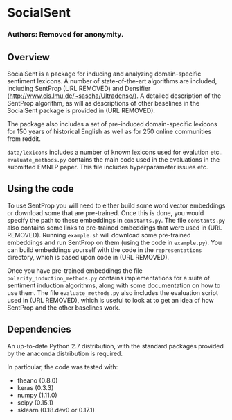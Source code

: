 # SocialSent 

### Authors: Removed for anonymity.

## Overview 

SocialSent is a package for inducing and analyzing domain-specific sentiment lexicons.
A number of state-of-the-art algorithms are included, including SentProp (URL REMOVED) and Densifier (http://www.cis.lmu.de/~sascha/Ultradense/).
A detailed description of the SentProp algorithm, as will as descriptions of other baselines in the SocialSent package is provided in (URL REMOVED).

The package also includes a set of pre-induced domain-specific lexicons for 150 years of historical English as well as for 250 online communities from reddit.

`data/lexicons` includes a number of known lexicons used for evalution etc..
`evaluate_methods.py` contains the main code used in the evaluations in the submitted EMNLP paper. This file includes hyperparameter issues etc.

## Using the code

To use SentProp you will need to either build some word vector embeddings or download some that are pre-trained.
Once this is done, you would specify the path to these embeddings in `constants.py`.
The file `constants.py` also contains some links to pre-trained embeddings that were used in (URL REMOVED).
Running `example.sh` will download some pre-trained embeddings and run SentProp on them (using the code in `example.py`).
You can build embeddings yourself with the code in the `representations` directory, which is based upon code in (URL REMOVED).

Once you have pre-trained embeddings the file `polarity_induction_methods.py` contains implementations for a suite of sentiment induction algorithms, along with some documentation on how to use them.
The file `evaluate_methods.py` also includes the evaluation script used in (URL REMOVED), which is useful to look at to get an idea of how SentProp and the other baselines work.

## Dependencies

An up-to-date Python 2.7 distribution, with the standard packages provided by the anaconda distribution is required.

In particular, the code was tested with:
* theano (0.8.0) 
* keras (0.3.3)
* numpy (1.11.0)
* scipy (0.15.1)
* sklearn (0.18.dev0 or 0.17.1)
